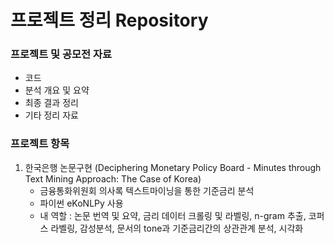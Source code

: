 # 프로젝트 정리 Repository

### 프로젝트 및 공모전 자료

- 코드
- 분석 개요 및 요약
- 최종 결과 정리
- 기타 정리 자료



### 프로젝트 항목

1. 한국은행 논문구현 (Deciphering Monetary Policy Board - Minutes through Text Mining Approach: The Case of Korea)
   - 금융통화위원회 의사록 텍스트마이닝을 통한 기준금리 분석
   - 파이썬 eKoNLPy 사용
   - 내 역할 : 논문 번역  및 요약, 금리 데이터 크롤링 및 라벨링, n-gram 추출, 코퍼스 라벨링, 감성분석, 문서의 tone과 기준금리간의 상관관계 분석, 시각화